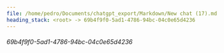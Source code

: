 ```yaml
---
file: /home/pedro/Documents/chatgpt_export/Markdown/New chat (17).md
heading_stack: <root> -> 69b4f9f0-5ad1-4786-94bc-04c0e65d4236
---
```

###### 69b4f9f0-5ad1-4786-94bc-04c0e65d4236
